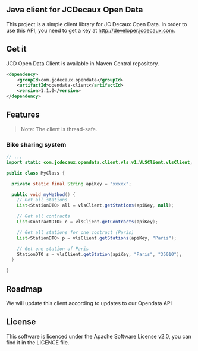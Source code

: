 ## Java client for JCDecaux Open Data

This project is a simple client library for JC Decaux Open Data. In order to use this API, you need to get a key at http://developer.jcdecaux.com.

## Get it

JCD Open Data Client is available in Maven Central repository.

```xml
<dependency>
    <groupId>com.jcdecaux.opendata</groupId>
    <artifactId>opendata-client</artifactId>
    <version>1.1.0</version>
</dependency>
```

## Features

>Note: The client is thread-safe.

### Bike sharing system

```java
// ...
import static com.jcdecaux.opendata.client.vls.v1.VLSClient.vlsClient;

public class MyClass {

  private static final String apiKey = "xxxxx";

  public void myMethod() {
    // Get all stations
    List<StationDTO> all = vlsClient.getStations(apiKey, null);

    // Get all contracts
    List<ContractDTO> c = vlsClient.getContracts(apiKey);

    // Get all stations for one contract (Paris)
    List<StationDTO> p = vlsClient.getStations(apiKey, "Paris");

    // Get one station of Paris
    StationDTO s = vlsClient.getStation(apiKey, "Paris", "35010");
  }

}
```

## Roadmap

We will update this client according to updates to our Opendata API

## License

This software is licenced under the Apache Software License v2.0, you can find it in the LICENCE file.
